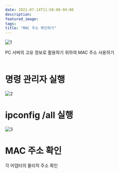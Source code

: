 ```yaml
---
date: 2021-07-14T11:58:08-04:00
description: 
featured_image: 
tags: 
title: "MAC 주소 확인하기"
---
```


![1](https://github.com/user-attachments/assets/f8404547-9de5-4a25-bc89-ccc381f47fdf)

PC 서버의 고유 정보로 활용하기 위하여 MAC 주소 사용하기
<br>
<br>

# 명령 관리자 실행
![2](https://github.com/user-attachments/assets/8732e630-b4f6-4458-87ae-1ff23a7d23d1)

# ipconfig /all 실행
![3](https://github.com/user-attachments/assets/4c057267-956c-4644-a16d-5c29b716ed6f)

# MAC 주소 확인
각 어댑터의 물리적 주소 확인
